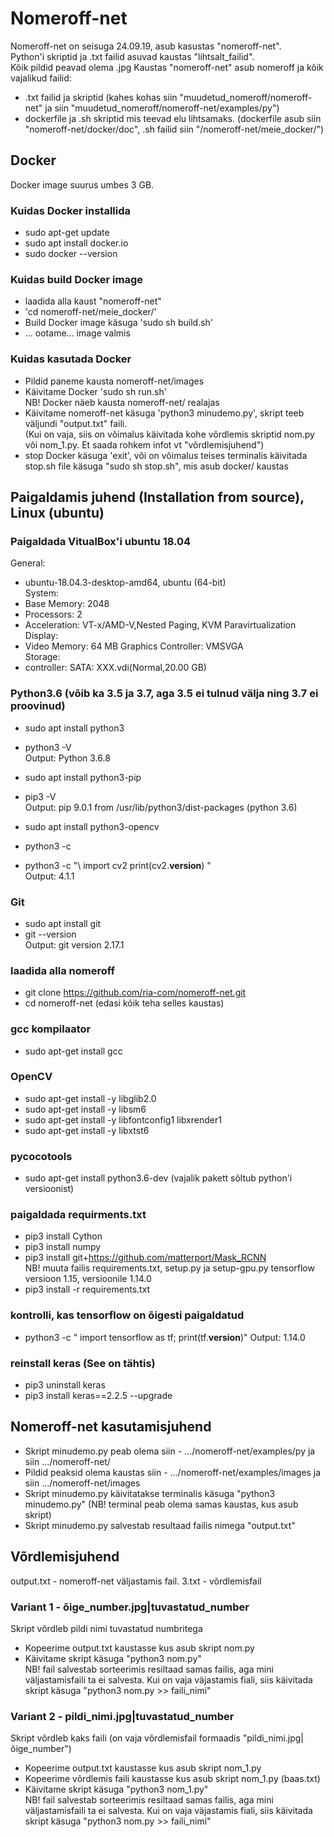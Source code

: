 # Nomeroff-net

Nomeroff-net on seisuga 24.09.19, asub kasustas "nomeroff-net".  
Python'i skriptid ja .txt failid asuvad kaustas "lihtsalt_failid".    
Kõik pildid peavad olema .jpg
Kaustas "nomeroff-net" asub nomeroff ja kõik vajalikud failid:
- .txt failid ja skriptid (kahes kohas siin "muudetud_nomeroff/nomeroff-net" ja siin "muudetud_nomeroff/nomeroff-net/examples/py")  
- dockerfile ja .sh skriptid mis teevad elu lihtsamaks. (dockerfile asub siin "nomeroff-net/docker/doc", .sh failid siin "/nomeroff-net/meie_docker/")  

## Docker
Docker image suurus umbes 3 GB.

### Kuidas Docker installida
- sudo apt-get update
- sudo apt install docker.io
- sudo docker --version  

### Kuidas build Docker image
- laadida alla kaust "nomeroff-net"
- 'cd nomeroff-net/meie_docker/'
- Build Docker image käsuga 'sudo sh build.sh'
- ... ootame... image valmis  

### Kuidas kasutada Docker
- Pildid paneme kausta nomeroff-net/images  
- Käivitame Docker 'sudo sh run.sh'  
NB! Docker näeb kausta nomeroff-net/ realajas
- Käivitame nomeroff-net käsuga 'python3 minudemo.py', skript teeb väljundi "output.txt" faili.  
(Kui on vaja, siis on võimalus käivitada kohe võrdlemis skriptid nom.py või nom_1.py. Et saada rohkem infot vt "võrdlemisjuhend")
- stop Docker käsuga 'exit', või on võimalus teises terminalis käivitada stop.sh file käsuga "sudo sh stop.sh", mis asub docker/ kaustas

## Paigaldamis juhend  (Installation from source), Linux (ubuntu)  

### Paigaldada VitualBox'i ubuntu 18.04
General:  
- ubuntu-18.04.3-desktop-amd64, ubuntu (64-bit)  
System:
- Base Memory: 2048  
- Processors: 2  
- Acceleration: VT-x/AMD-V,Nested Paging, KVM Paravirtualization  
Display:  
- Video Memory: 64 MB
Graphics Controller: VMSVGA  
Storage:  
- controller: SATA: XXX.vdi(Normal,20.00 GB)    
  
### Python3.6 (võib ka 3.5 ja 3.7, aga 3.5 ei tulnud välja ning 3.7 ei proovinud)
- sudo apt  install python3
- python3 -V  
  Output: Python 3.6.8
- sudo apt install python3-pip
- pip3 -V  
  Output: pip 9.0.1 from /usr/lib/python3/dist-packages (python 3.6)
- sudo apt install python3-opencv
- python3 -c

- python3 -c "\ 
  import cv2
  print(cv2.__version__)
  "  
  Output: 4.1.1
  
### Git
- sudo apt install git
- git --version  
  Output: git version 2.17.1

### laadida alla nomeroff
- git clone https://github.com/ria-com/nomeroff-net.git
- cd nomeroff-net (edasi kõik teha selles kaustas)

### gcc kompilaator
- sudo apt-get install gcc

### OpenCV
- sudo apt-get install -y libglib2.0
- sudo apt-get install -y libsm6
- sudo apt-get install -y libfontconfig1 libxrender1
- sudo apt-get install -y libxtst6

### pycocotools
- sudo apt-get install python3.6-dev (vajalik pakett sõltub python'i versioonist)

### paigaldada requirments.txt
- pip3 install Cython
- pip3 install numpy
- pip3 install git+https://github.com/matterport/Mask_RCNN  
 NB! muuta failis requirements.txt, setup.py ja setup-gpu.py tensorflow versioon 1.15, versioonile 1.14.0
- pip3 install -r requirements.txt

### kontrolli, kas tensorflow on õigesti paigaldatud
- python3 -c "
  import tensorflow as tf;
  print(tf.__version__)"
  Output: 1.14.0
  
### reinstall keras (See on tähtis)
- pip3 uninstall keras
- pip3 install keras==2.2.5 --upgrade

## Nomeroff-net kasutamisjuhend
- Skript minudemo.py peab olema siin - .../nomeroff-net/examples/py ja siin .../nomeroff-net/
- Pildid peaksid olema kaustas siin - .../nomeroff-net/examples/images ja siin .../nomeroff-net/images
- Skript minudemo.py käivitatakse terminalis käsuga "python3 minudemo.py" 
(NB! terminal peab olema samas kaustas, kus asub skript)
- Skript minudemo.py salvestab resultaad failis nimega "output.txt"

## Võrdlemisjuhend
output.txt - nomeroff-net väljastamis fail. 3.txt - võrdlemisfail

### Variant 1 - õige_number.jpg|tuvastatud_number
Skript võrdleb pildi nimi tuvastatud numbritega
- Kopeerime output.txt kaustasse kus asub skript nom.py
- Käivitame skript käsuga "python3 nom.py"  
NB! fail salvestab sorteerimis resiltaad samas failis, aga mini väljastamisfaili ta ei salvesta. Kui on vaja väjastamis fiali, siis käivitada skript käsuga "python3 nom.py >> faili_nimi" 

### Variant 2 - pildi_nimi.jpg|tuvastatud_number
Skript võrdleb kaks faili (on vaja võrdlemisfail formaadis "pildi_nimi.jpg|õige_number")

- Kopeerime output.txt kaustasse kus asub skript nom_1.py
- Kopeerime võrdlemis faili kaustasse kus asub skript nom_1.py (baas.txt)
- Käivitame skript käsuga "python3 nom_1.py"  
NB! fail salvestab sorteerimis resiltaad samas failis, aga mini väljastamisfaili ta ei salvesta. Kui on vaja väjastamis fiali, siis käivitada skript käsuga "python3 nom.py >> faili_nimi" 
